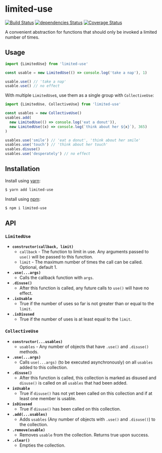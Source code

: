 # limited-use

[![Build Status](https://travis-ci.org/albytseng/limited-use.svg?branch=master)](https://travis-ci.org/albytseng/limited-use) [![dependencies Status](https://david-dm.org/albytseng/limited-use/status.svg)](https://david-dm.org/albytseng/limited-use) [![Coverage Status](https://coveralls.io/repos/github/albytseng/limited-use/badge.svg?branch=master)](https://coveralls.io/github/albytseng/limited-use?branch=master)

A convenient abstraction for functions that should only be invoked a limited number of times.

## Usage

```javascript
import {LimitedUse} from 'limited-use'

const usable = new LimitedUse(() => console.log('take a nap'), 1)

usable.use() // 'take a nap'
usable.use() // no effect
```

With multiple `LimitedUse`s, use them as a single group with `CollectiveUse`:

```javascript
import {LimitedUse, CollectiveUse} from 'limited-use'

const usables = new CollectiveUse()
usables.add(
  new LimitedUse(() => console.log('eat a donut')),
  new LimitedUse((x) => console.log(`think about her ${x}`), 365)
)

usables.use('smile') // 'eat a donut', 'think about her smile'
usables.use('touch') // 'think about her touch'
usables.disuse()
usables.use('desperately') // no effect
```

## Installation

Install using [yarn](https://yarnpkg.com/en/):

```bash
$ yarn add limited-use
```

Install using [npm](http://npmjs.com):

```bash
$ npm i limited-use
```

## API

### `LimitedUse`

- __`constructor(callback, limit)`__
  - `callback` - The function to limit in use. Any arguments passed to `use()` will be passed to this function.
  - `limit` - The maximum number of times the call can be called. Optional, default 1.
- __`.use(...args)`__
  - Calls the callback function with `args`.
- __`.disuse()`__
  - After this function is called, any future calls to `use()` will have no effect.
- __`.isUsable`__
  - True if the number of uses so far is not greater than or equal to the `limit`.
- __`.isDisused`__
  - True if the number of uses is at least equal to the `limit`.

### `CollectiveUse`

- __`constructor(...usables)`__
  - `usables` - Any number of objects that have `.use()` and `.disuse()` methods.
- __`.use(...args)`__
  - Calls `use(...args)` (to be executed asynchronously) on all `usables` added to this collection.
- __`.disuse()`__
  - After this function is called, this collection is marked as disused and `disuse()` is called on all `usables` that had been added.
- __`isUsable`__
  - True if `disuse()` has not yet been called on this collection and if at least one member is usable.
- __`isDisused`__
  - True if `disuse()` has been called on this collection.
- __`.add(...usables)`__
  - Adds `usables` (Any number of objects with `.use()` and `.disuse()`) to the collection.
- __`.remove(usable)`__
  - Removes `usable` from the collection. Returns true upon success.
- __`.clear()`__
  - Empties the collection.
